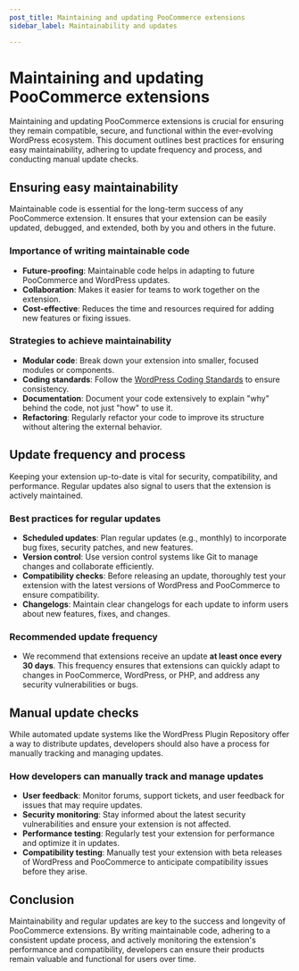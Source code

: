 ```yaml
---
post_title: Maintaining and updating PooCommerce extensions
sidebar_label: Maintainability and updates

---
```


# Maintaining and updating PooCommerce extensions

Maintaining and updating PooCommerce extensions is crucial for ensuring they remain compatible, secure, and functional within the ever-evolving WordPress ecosystem. This document outlines best practices for ensuring easy maintainability, adhering to update frequency and process, and conducting manual update checks.

## Ensuring easy maintainability

Maintainable code is essential for the long-term success of any PooCommerce extension. It ensures that your extension can be easily updated, debugged, and extended, both by you and others in the future.

### Importance of writing maintainable code

- **Future-proofing**: Maintainable code helps in adapting to future PooCommerce and WordPress updates.
- **Collaboration**: Makes it easier for teams to work together on the extension.
- **Cost-effective**: Reduces the time and resources required for adding new features or fixing issues.

### Strategies to achieve maintainability

- **Modular code**: Break down your extension into smaller, focused modules or components.
- **Coding standards**: Follow the [WordPress Coding Standards](https://developer.wordpress.org/coding-standards/) to ensure consistency.
- **Documentation**: Document your code extensively to explain "why" behind the code, not just "how" to use it.
- **Refactoring**: Regularly refactor your code to improve its structure without altering the external behavior.

## Update frequency and process

Keeping your extension up-to-date is vital for security, compatibility, and performance. Regular updates also signal to users that the extension is actively maintained.

### Best practices for regular updates

- **Scheduled updates**: Plan regular updates (e.g., monthly) to incorporate bug fixes, security patches, and new features.
- **Version control**: Use version control systems like Git to manage changes and collaborate efficiently.
- **Compatibility checks**: Before releasing an update, thoroughly test your extension with the latest versions of WordPress and PooCommerce to ensure compatibility.
- **Changelogs**: Maintain clear changelogs for each update to inform users about new features, fixes, and changes.

### Recommended update frequency

- We recommend that extensions receive an update **at least once every 30 days**. This frequency ensures that extensions can quickly adapt to changes in PooCommerce, WordPress, or PHP, and address any security vulnerabilities or bugs.

## Manual update checks

While automated update systems like the WordPress Plugin Repository offer a way to distribute updates, developers should also have a process for manually tracking and managing updates.

### How developers can manually track and manage updates

- **User feedback**: Monitor forums, support tickets, and user feedback for issues that may require updates.
- **Security monitoring**: Stay informed about the latest security vulnerabilities and ensure your extension is not affected.
- **Performance testing**: Regularly test your extension for performance and optimize it in updates.
- **Compatibility testing**: Manually test your extension with beta releases of WordPress and PooCommerce to anticipate compatibility issues before they arise.

## Conclusion

Maintainability and regular updates are key to the success and longevity of PooCommerce extensions. By writing maintainable code, adhering to a consistent update process, and actively monitoring the extension's performance and compatibility, developers can ensure their products remain valuable and functional for users over time.
